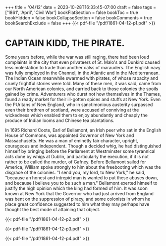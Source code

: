 +++
title = '04/12'
date = 2023-10-28T16:33:45-07:00
draft = false
tags = ['1861', 'April', 'Civil War']
bookFlatSection = false
bookToc = true
bookHidden = false
bookCollapseSection = false
bookComments = true
bookSearchExclude = false
+++
{{< pdf-file "/pdf/1861-04-12-p1.pdf" >}}

# CAPTAIN KIDD, THE PIRATE.

Some years before, while the war was still raging, there had been loud complaints in the city that even privateers of St. Malo's and Dunkird caused less molestation to trade than another calss of marauders. The English navy was fully employed in the Channel, in the Atlantic and in the Mediterranean. The Indian Ocean meanwhile swarmed with pirates, of whose rapacity and cruely frightful stories were told. Many of these men, it was said, came from our North American colonies, and carried back to those colonies the spoils gained by crime. Adventurers who durst not how themselves in the Thames, found a ready market for their ill-gotten spices and stuffs at New York. Even the PUritans of New England, who in sanctimonious austerity surpassed even their brethren of scotland, were accused of conniving at the wickedness which enabled them to enjoy abundantly and cheaply the produce of Indian looms and Chinese tea plantations.

In 1695 Richard Coote, Earl of Bellamont, an Irish peer who sat in the English House of Commons, was appointed Governor of New York and Massachusetts. He was a man of eminetly fair character, upright, courageous and independent. Though a decided whig, he had distinguished himself by bringing before the Parliament at Westminster some tyrannical acts done by whigs at Dublin, and particularly the execution, if it is not rather to be called the murder, of Gafney. Before Bellamont sailed for America, William spoke strongly to him about the freebooting which was the disgrace of the colonies. "I send you, my lord, to New York," he said, "because an honest and intrepid man is wanted to put these abuses down, and because I believe you to be such a man." Bellamont exerted himself to justify the high opinion which the king had formed of him. It was soon known at New York that the Governor who had just arrived from England was bent on the suppression of piracy, and some colonists in whom he place great confidence suggested to him what they may perhaps have thought the best mode of attaining that object.

{{< pdf-file "/pdf/1861-04-12-p2.pdf" >}}

{{< pdf-file "/pdf/1861-04-12-p3.pdf" >}}

{{< pdf-file "/pdf/1861-04-12-p4.pdf" >}}
